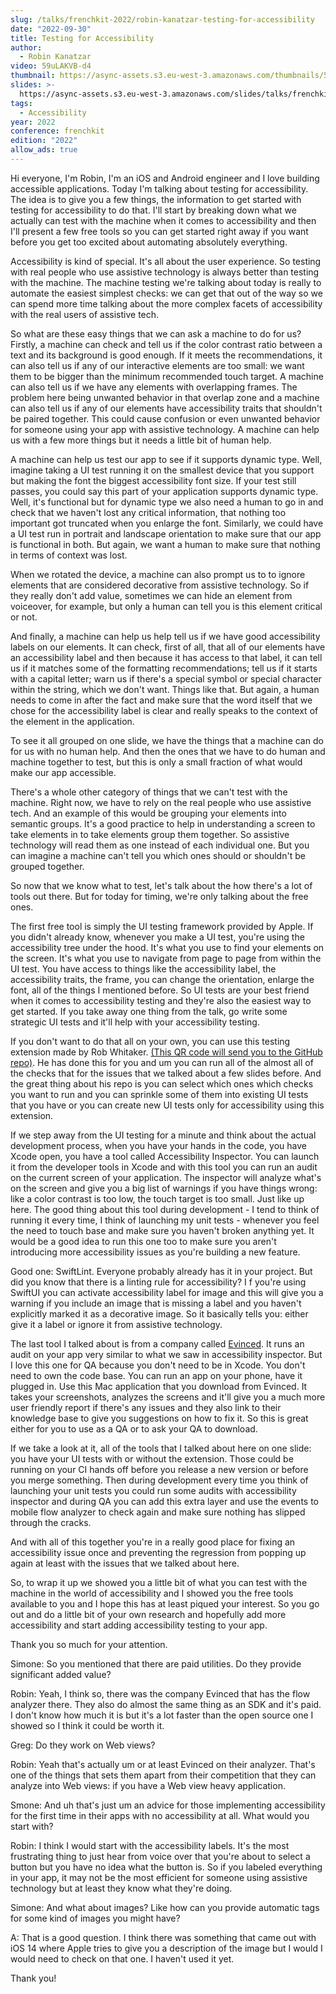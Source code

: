 ```yaml
---
slug: /talks/frenchkit-2022/robin-kanatzar-testing-for-accessibility
date: "2022-09-30"
title: Testing for Accessibility
author:
  - Robin Kanatzar
video: 59uLAKVB-d4
thumbnail: https://async-assets.s3.eu-west-3.amazonaws.com/thumbnails/59uLAKVB-d4.jpg
slides: >-
  https://async-assets.s3.eu-west-3.amazonaws.com/slides/talks/frenchkit-2022/robin-kanatzar-testing-for-accessibility/slides.pdf
tags:
  - Accessibility
year: 2022
conference: frenchkit
edition: "2022"
allow_ads: true
---
```


Hi everyone, I'm Robin, I'm an iOS and Android engineer and I love building accessible applications.
Today I'm talking about testing for accessibility. The idea is to give you a few things, the information to get started with testing for accessibility to do that.
I'll start by breaking down what we actually can test with the machine when it comes to accessibility and then I'll present a few free tools so you can get started right away if you want before you get too excited about automating absolutely everything.

Accessibility is kind of special. It's all about the user experience. So testing with real people who use assistive technology is always better than testing with the machine. The machine testing we're talking about today is really to automate the easiest simplest checks: we can get that out of the way so we can spend more time talking about the more complex facets of accessibility with the real users of assistive tech.

So what are these easy things that we can ask a machine to do for us?
Firstly, a machine can check and tell us if the color contrast ratio between a text and its background is good enough. If it meets the recommendations, it can also tell us if any of our interactive elements are too small: we want them to be bigger than the minimum recommended touch target. A machine can also tell us if we have any elements with overlapping frames. The problem here being unwanted behavior in that overlap zone and a machine can also tell us if any of our elements have accessibility traits that shouldn't be paired together. This could cause confusion or even unwanted behavior for someone using your app with assistive technology. A machine can help us with a few more things but it needs a little bit of human help.

A machine can help us test our app to see if it supports dynamic type. Well, imagine taking a UI test running it on the smallest device that you support but making the font the biggest accessibility font size. If your test still passes, you could say this part of your application supports dynamic type. Well, it's functional but for dynamic type we also need a human to go in and check that we haven't lost any critical information, that nothing too important got truncated when you enlarge the font. Similarly, we could have a UI test run in portrait and landscape orientation to make sure that our app is functional in both. But again, we want a human to make sure that nothing in terms of context was lost.

When we rotated the device, a machine can also prompt us to to ignore elements that are considered decorative from assistive technology. So if they really don't add value, sometimes we can hide an element from voiceover, for example, but only a human can tell you is this element critical or not.

And finally, a machine can help us help tell us if we have good accessibility labels on our elements. It can check, first of all, that all of our elements have an accessibility label and then because it has access to that label, it can tell us if it matches some of the formatting recommendations; tell us if it starts with a capital letter; warn us if there's a special symbol or special character within the string, which we don't want. Things like that. But again, a human needs to come in after the fact and make sure that the word itself that we chose for the accessibility label is clear and really speaks to the context of the element in the application.

To see it all grouped on one slide, we have the things that a machine can do for us with no human help. And then the ones that we have to do human and machine together to test, but this is only a small fraction of what would make our app accessible.

There's a whole other category of things that we can't test with the machine. Right now, we have to rely on the real people who use assistive tech. And an example of this would be grouping your elements into semantic groups. It's a good practice to help in understanding a screen to take elements in to take elements group them together. So assistive technology will read them as one instead of each individual one. But you can imagine a machine can't tell you which ones should or shouldn't be grouped together.

So now that we know what to test, let's talk about the how there's a lot of tools out there. But for today for timing, we're only talking about the free ones.

The first free tool is simply the UI testing framework provided by Apple. If you didn't already know, whenever you make a UI test, you're using the accessibility tree under the hood. It's what you use to find your elements on the screen. It's what you use to navigate from page to page from within the UI test. You have access to things like the accessibility label, the accessibility traits, the frame, you can change the orientation, enlarge the font, all of the things I mentioned before. So UI tests are your best friend when it comes to accessibility testing and they're also the easiest way to get started. If you take away one thing from the talk, go write some strategic UI tests and it'll help with your accessibility testing.

If you don't want to do that all on your own, you can use this testing extension made by Rob Whitaker. [(This QR code will send you to the GitHub repo)](https://github.com/rwapp/A11yUITests). He has done this for you and um you can run all of the almost all of the checks that for the issues that we talked about a few slides before. And the great thing about his repo is you can select which ones which checks you want to run and you can sprinkle some of them into existing UI tests that you have or you can create new UI tests only for accessibility using this extension.

If we step away from the UI testing for a minute and think about the actual development process, when you have your hands in the code, you have Xcode open, you have a tool called Accessibility Inspector. You can launch it from the developer tools in Xcode and with this tool you can run an audit on the current screen of your application. The inspector will analyze what's on the screen and give you a big list of warnings if you have things wrong: like a color contrast is too low, the touch target is too small. Just like up here. The good thing about this tool during development - I tend to think of running it every time, I think of launching my unit tests - whenever you feel the need to touch base and make sure you haven't broken anything yet. It would be a good idea to run this one too to make sure you aren't introducing more accessibility issues as you're building a new feature.

Good one: SwiftLint. Everyone probably already has it in your project. But did you know that there is a linting rule for accessibility? I f you're using SwiftUI you can activate accessibility label for image and this will give you a warning if you include an image that is missing a label and you haven't explicitly marked it as a decorative image. So it basically tells you: either give it a label or ignore it from assistive technology.

The last tool I talked about is from a company called [Evinced](https://www.evinced.com/products/auto-test-sdks). It runs an audit on your app very similar to what we saw in accessibility inspector. But I love this one for QA because you don't need to be in Xcode. You don't need to own the code base. You can run an app on your phone, have it plugged in. Use this Mac application that you download from Evinced. It takes your screenshots, analyzes the screens and it'll give you a much more user friendly report if there's any issues and they also link to their knowledge base to give you suggestions on how to fix it. So this is great either for you to use as a QA or to ask your QA to download.

If we take a look at it, all of the tools that I talked about here on one slide: you have your UI tests with or without the extension. Those could be running on your CI hands off before you release a new version or before you merge something. Then during development every time you think of launching your unit tests you could run some audits with accessibility inspector and during QA you can add this extra layer and use the events to mobile flow analyzer to check again and make sure nothing has slipped through the cracks.

And with all of this together you're in a really good place for fixing an accessibility issue once and preventing the regression from popping up again at least with the issues that we talked about here.

So, to wrap it up we showed you a little bit of what you can test with the machine in the world of accessibility and I showed you the free tools available to you and I hope this has at least piqued your interest. So you go out and do a little bit of your own research and hopefully add more accessibility and start adding accessibility testing to your app.

Thank you so much for your attention.

Simone: So you mentioned that there are paid utilities. Do they provide significant added value?

Robin: Yeah, I think so, there was the company Evinced that has the flow analyzer there. They also do almost the same thing as an SDK and it's paid. I don't know how much it is but it's a lot faster than the open source one I showed so I think it could be worth it.

Greg: Do they work on Web views?

Robin: Yeah that's actually um or at least Evinced on their analyzer. That's one of the things that sets them apart from their competition that they can analyze into Web views: if you have a Web view heavy application.

Smone: And uh that's just um an advice for those implementing accessibility for the first time in their apps with no accessibility at all. What would you start with?

Robin: I think I would start with the accessibility labels. It's the most frustrating thing to just hear from voice over that you're about to select a button but you have no idea what the button is. So if you labeled everything in your app, it may not be the most efficient for someone using assistive technology but at least they know what they're doing.

Simone: And what about images? Like how can you provide automatic tags for some kind of images you might have?

A: That is a good question. I think there was something that came out with iOS 14 where Apple tries to give you a description of the image but I would I would need to check on that one. I haven't used it yet.

Thank you!
